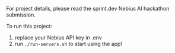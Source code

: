 For project details, please read the sprint.dev Nebius AI hackathon submission.

To run this project:
1. replace your Nebius API key in .env
2. run `./run-servers.sh` to start using the app!